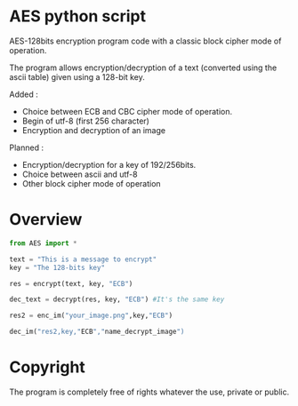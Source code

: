 # AES python script
AES-128bits encryption program code with a classic block cipher mode of operation. 


The program allows encryption/decryption of a text (converted using the ascii table) given using a 128-bit key. 

Added :
- Choice between ECB and CBC cipher mode of operation.
- Begin of utf-8 (first 256 character)
- Encryption and decryption of an image 

Planned :
- Encryption/decryption for a key of 192/256bits.
- Choice between ascii and utf-8
- Other block cipher mode of operation

# Overview 

``` python
from AES import *

text = "This is a message to encrypt"
key = "The 128-bits key"

res = encrypt(text, key, "ECB")

dec_text = decrypt(res, key, "ECB") #It's the same key

res2 = enc_im("your_image.png",key,"ECB")

dec_im("res2,key,"ECB","name_decrypt_image")
``` 

# Copyright 

The program is completely free of rights whatever the use, private or public.

